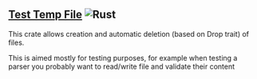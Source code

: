 ## [Test Temp File](https://crates.io/crates/test-temp-file) ![Rust](https://github.com/ohaddahan/test-temp-file/workflows/Rust/badge.svg)

This crate allows creation and automatic deletion (based on Drop trait) of files.

This is aimed mostly for testing purposes, for example when testing a parser you probably
want to read/write file and validate their content
